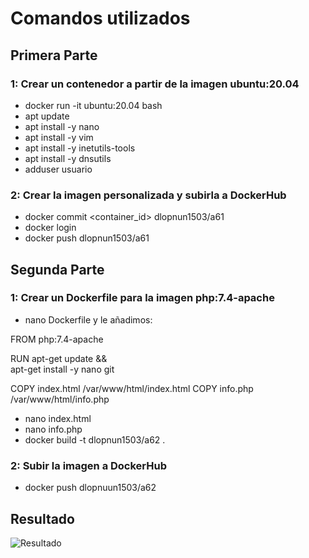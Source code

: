 # Comandos utilizados

## Primera Parte
### 1: Crear un contenedor a partir de la imagen ubuntu:20.04
- docker run -it ubuntu:20.04 bash
- apt update
- apt install -y nano
- apt install -y vim
- apt install -y inetutils-tools
- apt install -y dnsutils
- adduser usuario

### 2: Crear la imagen personalizada y subirla a DockerHub
- docker commit <container_id> dlopnun1503/a61
- docker login
- docker push dlopnun1503/a61

## Segunda Parte
### 1: Crear un Dockerfile para la imagen php:7.4-apache
- nano Dockerfile y le añadimos: 
  
FROM php:7.4-apache


RUN apt-get update && \
    apt-get install -y nano git


COPY index.html /var/www/html/index.html
COPY info.php /var/www/html/info.php

- nano index.html
- nano info.php
- docker build -t dlopnun1503/a62 .

### 2: Subir la imagen a DockerHub
- docker push dlopnuun1503/a62


## Resultado
![Resultado]()




